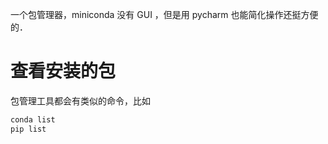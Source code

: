 一个包管理器，miniconda 没有 GUI ，但是用 pycharm 也能简化操作还挺方便的．

# 查看安装的包

包管理工具都会有类似的命令，比如

```sh
conda list
pip list
```

